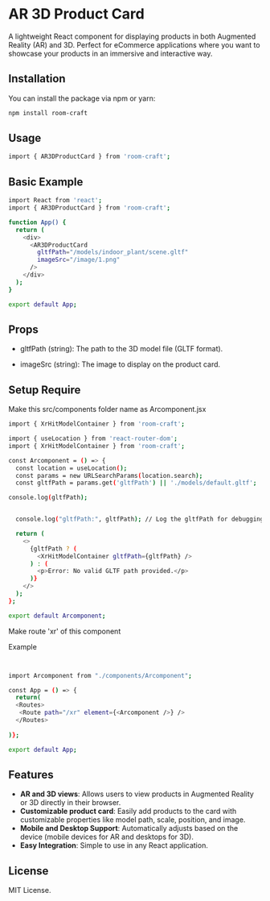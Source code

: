 
# AR 3D Product Card 

A lightweight React component for displaying products in both Augmented Reality (AR) and 3D. Perfect for eCommerce applications where you want to showcase your products in an immersive and interactive way.

## Installation

You can install the package via npm or yarn:

```bash
npm install room-craft
```

## Usage

```bash
import { AR3DProductCard } from 'room-craft';
```
## Basic Example
```bash
import React from 'react';
import { AR3DProductCard } from 'room-craft';

function App() {
  return (
    <div>
      <AR3DProductCard 
        gltfPath="/models/indoor_plant/scene.gltf" 
        imageSrc="/image/1.png" 
      />
    </div>
  );
}

export default App;

```

## Props
- gltfPath (string): The path to the 3D model file (GLTF format).

- imageSrc (string): The image to display on the product card.


## Setup Require
Make this src/components folder
name as Arcomponent.jsx

```bash
import { XrHitModelContainer } from 'room-craft';
```

```bash
import { useLocation } from 'react-router-dom';
import { XrHitModelContainer } from 'room-craft';

const Arcomponent = () => {
  const location = useLocation();
  const params = new URLSearchParams(location.search);
  const gltfPath = params.get('gltfPath') || './models/default.gltf';

console.log(gltfPath);


  console.log("gltfPath:", gltfPath); // Log the gltfPath for debugging

  return (
    <>
      {gltfPath ? (
        <XrHitModelContainer gltfPath={gltfPath} />
      ) : (
        <p>Error: No valid GLTF path provided.</p>
      )}
    </>
  );
};

export default Arcomponent;


```

Make route 'xr' of this component

Example
```bash


import Arcomponent from "./components/Arcomponent";

const App = () => {
  return(
  <Routes>
   <Route path="/xr" element={<Arcomponent />} />
  </Routes>
 
)};

export default App;
```
## Features

- **AR and 3D views**: Allows users to view products in Augmented Reality or 3D directly in their browser.
- **Customizable product card**: Easily add products to the card with customizable properties like model path, scale, position, and image.
- **Mobile and Desktop Support**: Automatically adjusts based on the device (mobile devices for AR and desktops for 3D).
- **Easy Integration**: Simple to use in any React application.

## License
MIT License.